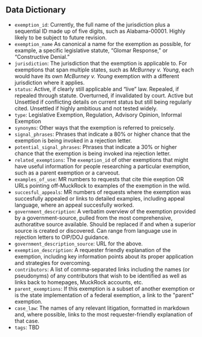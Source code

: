 ## Data Dictionary


* `exemption_id`: Currently, the full name of the jurisdiction plus a sequential ID made up of five digits, such as Alabama-00001. Highly likely to be subject to future revision.
* `exemption_name` As canonical a name for the exemption as possible, for example, a specific legislative statute, “Glomar Response,” or “Constructive Denial.” 
* `jurisdiction`: The jurisdiction that the exemption is applicable to. For exemptions that span multiple states, such as *McBurney v. Young*, each would have its own *McBurney v. Young* exemption with a different jurisdiction where it applies.
* `status`: Active, if clearly still applicable and “live” law. Repealed, if repealed through statute. Overturned, if invalidated by court. Active but Unsettled if conflicting details on current status but still being regularly cited. Unsettled if highly ambitious and not tested widely. 
* `type`: Legislative Exemption, Regulation, Advisory Opinion, Informal Exemption
* `synonyms`: Other ways that the exemption is referred to preicsely. 
* `signal_phrases`: Phrases that indicate a 80% or higher chance that the exemption is being invoked in a rejection letter.
* `potential_signal_phrases`: Phrases that indicate a 30% or higher chance that the exemption is being invoked ina rejection letter.
* `related_exemptions`: The `exemption_id` of other exemptions that might have useful information for people researching a particular exemption, such as a parent exemption or a carveout.
* `examples_of_use`: MR numbers to requests that cite thie exeption OR URLs pointing off-MuckRock to examples of the exemption in the wild.
* `succesful_appeals`: MR numbers of requests where the exemption was succesfully appealed or links to detailed examples, including appeal language, where an appeal succesfully worked.
* `government_description`: A verbatim overview of the exemption provided by a government-source, pulled from the most comprehensive, authoratitve source available. Should be replaced if and when a superior source is created or discovered. Can range from language use in rejection letters to OIP/DOJ guidance.
* `government_description_source`: URL for the above.
* `exemption_description`: A requester friendly explanation of the exemption, including key information points about its proper application and strategies for overcoming.
* `contributors`: A list of comma-separated links including the names (or pseudonyms) of any contributors that wish to be identified as well as links back to homepages, MuckRock accounts, etc.
* `parent_exemptions`: If this exemption is a subset of another exemption or is the state implementation of a federal exemption, a link to the "parent" exemption.
* `case_law`: The names of any relevant litigation, formatted in markdown and, where possible, links to the most requester-friendly explanation of that case.
* `tags`: TBD
